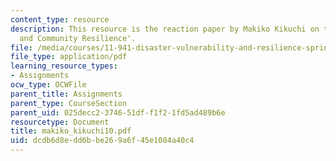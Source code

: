 ```yaml
---
content_type: resource
description: This resource is the reaction paper by Makiko Kikuchi on the topic 'Governance
  and Community Resilience'.
file: /media/courses/11-941-disaster-vulnerability-and-resilience-spring-2005/dcdb6d8edd6bbe269a6f45e1084a40c4_makiko_kikuchi10.pdf
file_type: application/pdf
learning_resource_types:
- Assignments
ocw_type: OCWFile
parent_title: Assignments
parent_type: CourseSection
parent_uid: 025decc2-3746-51df-f1f2-1fd5ad489b6e
resourcetype: Document
title: makiko_kikuchi10.pdf
uid: dcdb6d8e-dd6b-be26-9a6f-45e1084a40c4
---
```

